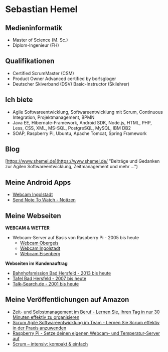 Sebastian Hemel
======================
 
Medieninformatik 
----------------------
* Master of Science (M. Sc.)
* Diplom-Ingenieur (FH)

Qualifikationen 
----------------------
* Certified ScrumMaster (CSM)
* Product Owner Advanced certified by bor!sgloger
* Deutscher Skiverband (DSV) Basic-Instructor (Skilehrer)

Ich biete
----------------------
* Agile Softwareentwicklung, Softwareentwicklung mit Scrum, Continuous Integration, Projektmanagement, BPMN
* Java EE, Hibernate-Framework, Android SDK, Node.js, HTML, PHP, Less, CSS, XML, MS-SQL, PostgreSQL, MySQL, IBM DB2
* SOAP, Raspberry Pi, Ubuntu, Apache Tomcat, Spring Framework

Blog
----------------------
[https://www.shemel.de](https://www.shemel.de/ "Beiträge und Gedanken zur Agilen Softwareentwicklung, Zeitmanagement und mehr ...")

Meine Android Apps
----------------------
* [Webcam Ingolstadt](https://play.google.com/store/apps/details?id=de.shemel.webcamingolstadt "Webcam Bilder incl. Temperatur aus Ingolstadt an der Donau www.webcam-ingolstadt.de")
* [Send Note To Watch - Notizen](https://play.google.com/store/apps/details?id=de.shemel.sendnotetowatch "Schreibe einfach eine Notiz und sende sie an deine Android Wear smartwatch")

Meine Webseiten
----------------------
**WEBCAM & WETTER**
* Webcam-Server auf Basis von Raspberry Pi - 2005 bis heute
  * [Webcam Obergeis](https://www.obergeis.net/ "Webcam Obergeis")
  * [Webcam Ingolstadt](https://www.webcam-ingolstadt.de/ "Webcam Ingolstadt")
  * [Webcam Eisenberg](https://webcam-eisenberg.talk-search.de/ "Webcam Eisenberg")

**Webseiten im Kundenauftrag**
  * [Bahnhofsmission Bad Hersfeld - 2013 bis heute](https://www.bahnhofsmission-hersfeld.de/ "Bahnhofsmission Bad Hersfeld")
  * [Tafel Bad Hersfeld - 2007 bis heute](https://www.tafel-hef.de/ "Tafel Bad Hersfeld")
  * [Talk-Search.de - 2001 bis heute](https://www.talk-search.de/ "Mein Gewerbe")

Meine Veröffentlichungen auf Amazon
----------------------
* [Zeit- und Selbstmanagement im Beruf - Lernen Sie, Ihren Tag in nur 30 Minuten effektiv zu organisieren](http://www.amazon.de/gp/product/B00D51ANSA/ref=as_li_ss_tl?ie=UTF8&camp=1638&creative=19454&creativeASIN=B00D51ANSA&linkCode=as2&tag=programmieren-21 "Zeit- und Selbstmanagement") 
* [Scrum Agile Softwareentwicklung im Team - Lernen Sie Scrum effektiv in der Praxis anzuwenden](http://www.amazon.de/gp/product/B00EDS0Z3M/ref=as_li_ss_tl?ie=UTF8&camp=1638&creative=19454&creativeASIN=B00EDS0Z3M&linkCode=as2&tag=programmieren-21 "Scrum Agile Softwareentwicklung im Team")
* [Raspberry Pi - Setze deinen eigenen Webcam- und Temperatur-Server auf](https://www.amazon.de/Raspberry-Pi-eigenen-Webcam-Temperatur-Server-ebook/dp/B01AZ37RMA/ref=as_li_ss_tl?ie=UTF8&qid=1480668879&sr=8-1&keywords=sebastian+hemel&linkCode=ll1&tag=programmieren-21&linkId=4afdea10eff3f0f04008123addbda044 "Raspberry Pi - SWebcam- und Temperatur-Server")
* [Scrum – intensiv: kompakt & einfach](http://amzn.to/2jlrhk5 "Scrum – intensiv")

